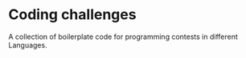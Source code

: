# Coding challenges #

A collection of boilerplate code for programming contests in different Languages.
